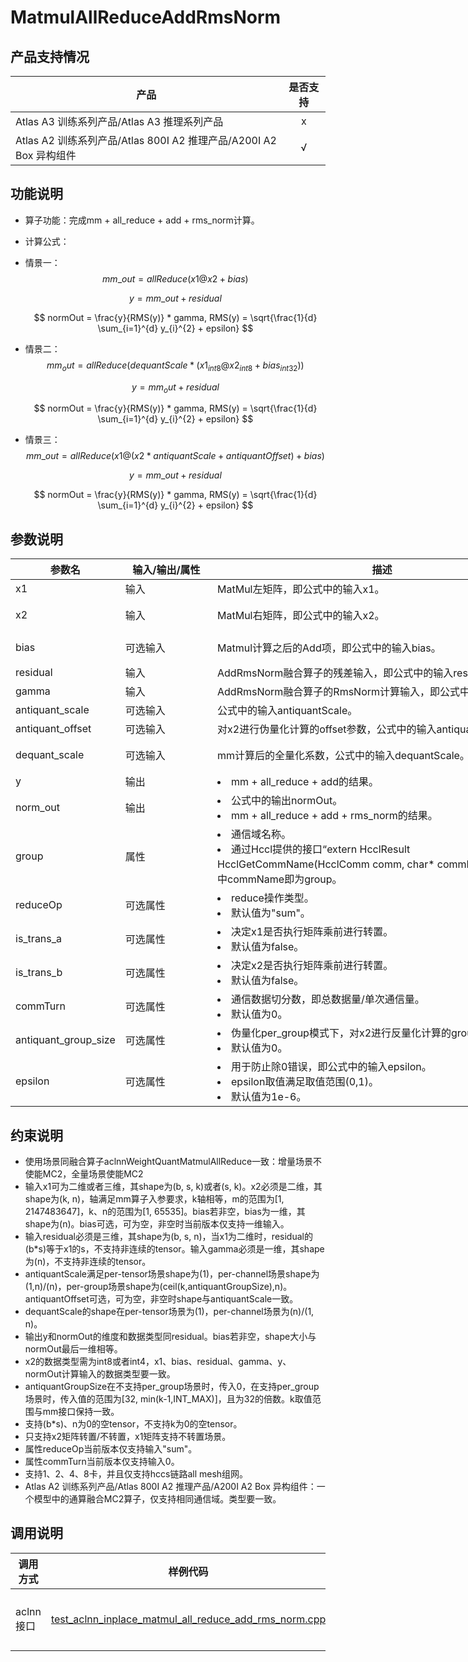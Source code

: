 # MatmulAllReduceAddRmsNorm

## 产品支持情况

| 产品 | 是否支持 |
| ---- | :----: |
| <term>Atlas A3 训练系列产品/Atlas A3 推理系列产品</term> | x |
| <term>Atlas A2 训练系列产品/Atlas 800I A2 推理产品/A200I A2 Box 异构组件</term> | √ |

## 功能说明


- 算子功能：完成mm + all_reduce + add + rms_norm计算。
- 计算公式：
 - 情景一：
    $$
    mm\_out = allReduce(x1 @ x2 + bias)
    $$

    $$
    y = mm\_out + residual
    $$

    $$
    normOut = \frac{y}{RMS(y)} * gamma, RMS(y) = \sqrt{\frac{1}{d} \sum_{i=1}^{d} y_{i}^{2} + epsilon}
    $$
 - 情景二：
    $$
    mm_out = allReduce(dequantScale * (x1_{int8}@x2_{int8} + bias_{int32}))
    $$

    $$
    y = mm_out + residual
    $$

    $$
    normOut = \frac{y}{RMS(y)} * gamma, RMS(y) = \sqrt{\frac{1}{d} \sum_{i=1}^{d} y_{i}^{2} + epsilon}
    $$
  - 情景三：
    $$
    mm\_out = allReduce(x1 @ (x2*antiquantScale + antiquantOffset) + bias)
    $$

    $$
    y = mm\_out + residual
    $$

    $$
    normOut = \frac{y}{RMS(y)} * gamma, RMS(y) = \sqrt{\frac{1}{d} \sum_{i=1}^{d} y_{i}^{2} + epsilon}
    $$
## 参数说明


<table style="undefined;table-layout: fixed; width: 1260px"><colgroup>
  <col style="width: 160px">
  <col style="width: 150px">
  <col style="width: 550px">
  <col style="width: 250px">
  <col style="width: 150px">
  </colgroup>
  <thead>
    <tr>
      <th>参数名</th>
      <th>输入/输出/属性</th>
      <th>描述</th>
      <th>数据类型</th>
      <th>数据格式</th>
    </tr></thead>
  <tbody>
    <tr>
      <td>x1</td>
      <td>输入</td>
      <td>MatMul左矩阵，即公式中的输入x1。</td>
      <td>FLOAT16、BFLOAT16、INT8</td>
      <td>ND</td>
    </tr>
    <tr>
      <td>x2</td>
      <td>输入</td>
      <td>MatMul右矩阵，即公式中的输入x2。</td>
      <td>FLOAT16、BFLOAT16、INT8、INT4</td>
      <td>ND</td>
    </tr>
    <tr>
      <td>bias</td>
      <td>可选输入</td>
      <td>Matmul计算之后的Add项，即公式中的输入bias。</td>
      <td>FLOAT16、BFLOAT16、INT32</td>
      <td>ND</td>
    </tr>
    <tr>
      <td>residual</td>
      <td>输入</td>
      <td>AddRmsNorm融合算子的残差输入，即公式中的输入residual。</td>
      <td>FLOAT16、BFLOAT16</td>
      <td>ND</td>
    </tr>
    <tr>
      <td>gamma</td>
      <td>输入</td>
      <td>AddRmsNorm融合算子的RmsNorm计算输入，即公式中的输入gamma。</td>
      <td>FLOAT16、BFLOAT16</td>
      <td>ND</td>
    </tr>
    <tr>
      <td>antiquant_scale</td>
      <td>可选输入</td>
      <td>公式中的输入antiquantScale。</td>
      <td>FLOAT16、BFLOAT16</td>
      <td>ND</td>
    </tr>
    <tr>
      <td>antiquant_offset</td>
      <td>可选输入</td>
      <td>对x2进行伪量化计算的offset参数，公式中的输入antiquantOffset。</td>
      <td>FLOAT16、BFLOAT16</td>
      <td>ND</td>
    </tr>
    <tr>
      <td>dequant_scale</td>
      <td>可选输入</td>
      <td>mm计算后的全量化系数，公式中的输入dequantScale。</td>
      <td>FLOAT16、BFLOAT16、UINT64、INT64</td>
      <td>ND</td>
    </tr>
    <tr>
      <td>y</td>
      <td>输出</td>
      <td><li>mm + all_reduce + add的结果。</li></td>
      <td>FLOAT16、BFLOAT16</td>
      <td>ND</td>
    </tr>
    <tr>
      <td>norm_out</td>
      <td>输出</td>
      <td><li>公式中的输出normOut。</li><li>mm + all_reduce + add + rms_norm的结果。</li></td>
      <td>FLOAT16、BFLOAT16</td>
      <td>ND</td>
    </tr>
    <tr>
      <td>group</td>
      <td>属性</td>
      <td><li>通信域名称。</li><li>通过Hccl提供的接口“extern HcclResult HcclGetCommName(HcclComm comm, char* commName);”获取，其中commName即为group。</li></td>
      <td>CHAR*、STRING</td>
      <td>-</td>
    </tr>
    <tr>
      <td>reduceOp</td>
      <td>可选属性</td>
      <td><li>reduce操作类型。</li><li>默认值为"sum"。</li></td>
      <td>CHAR*、STRING</td>
      <td>-</td>
    </tr>
    <tr>
      <td>is_trans_a</td>
      <td>可选属性</td>
      <td><li>决定x1是否执行矩阵乘前进行转置。</li><li>默认值为false。</li></td>
      <td>BOOL</td>
      <td>-</td>
    </tr>
    <tr>
      <td>is_trans_b</td>
      <td>可选属性</td>
      <td><li>决定x2是否执行矩阵乘前进行转置。</li><li>默认值为false。</li></td>
      <td>BOOL</td>
      <td>-</td>
    </tr>
    <tr>
      <td>commTurn</td>
      <td>可选属性</td>
      <td><li>通信数据切分数，即总数据量/单次通信量。</li><li>默认值为0。</li></td>
      <td>INT64</td>
      <td>-</td>
    </tr>
    <tr>
      <td>antiquant_group_size</td>
      <td>可选属性</td>
      <td><li>伪量化per_group模式下，对x2进行反量化计算的groupSize输入。</li><li>默认值为0。</li></td>
      <td>INT64</td>
      <td>-</td>
    </tr>
    <tr>
      <td>epsilon</td>
      <td>可选属性</td>
      <td><li>用于防止除0错误，即公式中的输入epsilon。</li><li>epsilon取值满足取值范围(0,1)。</li><li>默认值为1e-6。</li></td>
      <td>DOUBLE</td>
      <td>-</td>
    </tr>
  </tbody></table>

## 约束说明
* 使用场景同融合算子aclnnWeightQuantMatmulAllReduce一致：增量场景不使能MC2，全量场景使能MC2
* 输入x1可为二维或者三维，其shape为(b, s, k)或者(s, k)。x2必须是二维，其shape为(k, n)，轴满足mm算子入参要求，k轴相等，m的范围为[1, 2147483647]，k、n的范围为[1, 65535]。bias若非空，bias为一维，其shape为(n)。bias可选，可为空，非空时当前版本仅支持一维输入。
* 输入residual必须是三维，其shape为(b, s, n)，当x1为二维时，residual的(b*s)等于x1的s，不支持非连续的tensor。输入gamma必须是一维，其shape为(n)，不支持非连续的tensor。
* antiquantScale满足per-tensor场景shape为(1)，per-channel场景shape为(1,n)/(n)，per-group场景shape为(ceil(k,antiquantGroupSize),n)。antiquantOffset可选，可为空，非空时shape与antiquantScale一致。
* dequantScale的shape在per-tensor场景为(1)，per-channel场景为(n)/(1, n)。
* 输出y和normOut的维度和数据类型同residual。bias若非空，shape大小与normOut最后一维相等。
* x2的数据类型需为int8或者int4，x1、bias、residual、gamma、y、normOut计算输入的数据类型要一致。
* antiquantGroupSize在不支持per_group场景时，传入0，在支持per_group场景时，传入值的范围为[32, min(k-1,INT_MAX)]，且为32的倍数。k取值范围与mm接口保持一致。
* 支持(b*s)、n为0的空tensor，不支持k为0的空tensor。
* 只支持x2矩阵转置/不转置，x1矩阵支持不转置场景。
* 属性reduceOp当前版本仅支持输入"sum"。
* 属性commTurn当前版本仅支持输入0。
* 支持1、2、4、8卡，并且仅支持hccs链路all mesh组网。
* <term>Atlas A2 训练系列产品/Atlas 800I A2 推理产品/A200I A2 Box 异构组件</term>：一个模型中的通算融合MC2算子，仅支持相同通信域。类型要一致。

## 调用说明


| 调用方式   | 样例代码           | 说明                                         |
| ---------------- | --------------------------- | --------------------------------------------------- |
| aclnn接口  | [test_aclnn_inplace_matmul_all_reduce_add_rms_norm.cpp](./examples/test_aclnn_inplace_matmul_all_reduce_add_rms_norm.cpp) | 通过[aclnnInplaceMatmulAllReduceAddRmsNorm.md](./docs/aclnnInplaceMatmulAllReduceAddRmsNorm.md)接口方式调用InplaceMatmulAllReduceAddRmsNorm算子。 |
